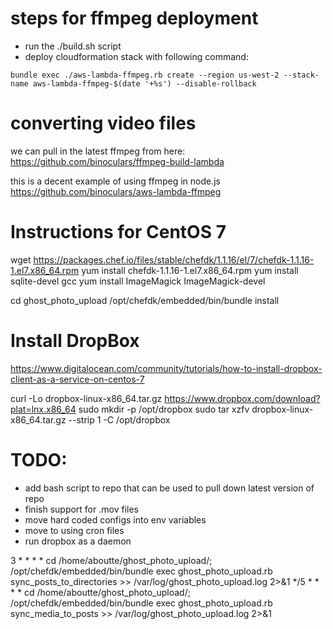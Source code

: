 # steps for ffmpeg deployment
- run the ./build.sh script
- deploy cloudformation stack with following command:

```
bundle exec ./aws-lambda-ffmpeg.rb create --region us-west-2 --stack-name aws-lambda-ffmpeg-$(date '+%s') --disable-rollback 
```


# converting video files

we can pull in the latest ffmpeg from here:
https://github.com/binoculars/ffmpeg-build-lambda

this is a decent example of using ffmpeg in node.js
https://github.com/binoculars/aws-lambda-ffmpeg





# Instructions for CentOS 7

wget https://packages.chef.io/files/stable/chefdk/1.1.16/el/7/chefdk-1.1.16-1.el7.x86_64.rpm
yum install chefdk-1.1.16-1.el7.x86_64.rpm
yum install sqlite-devel gcc
yum install ImageMagick ImageMagick-devel

cd ghost_photo_upload
/opt/chefdk/embedded/bin/bundle install

# Install DropBox

https://www.digitalocean.com/community/tutorials/how-to-install-dropbox-client-as-a-service-on-centos-7

curl -Lo dropbox-linux-x86_64.tar.gz https://www.dropbox.com/download?plat=lnx.x86_64
sudo mkdir -p /opt/dropbox
sudo tar xzfv dropbox-linux-x86_64.tar.gz --strip 1 -C /opt/dropbox


# TODO:
- add bash script to repo that can be used to pull down latest version of repo
- finish support for .mov files
- move hard coded configs into env variables
- move to using cron files
- run dropbox as a daemon

3 * * * * cd /home/aboutte/ghost_photo_upload/; /opt/chefdk/embedded/bin/bundle exec ghost_photo_upload.rb sync_posts_to_directories  >> /var/log/ghost_photo_upload.log 2>&1
*/5 * * * * cd /home/aboutte/ghost_photo_upload/; /opt/chefdk/embedded/bin/bundle exec ghost_photo_upload.rb sync_media_to_posts >> /var/log/ghost_photo_upload.log 2>&1
